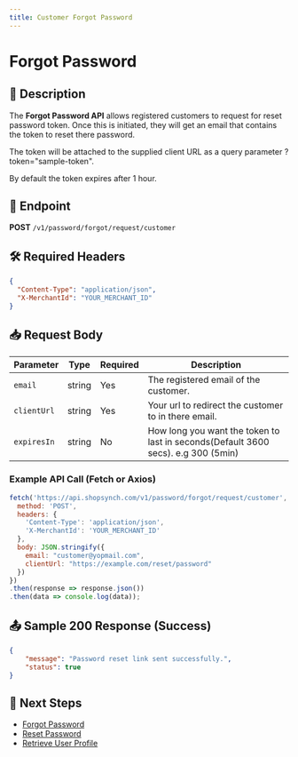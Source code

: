 ```yaml
---
title: Customer Forgot Password
---
```


# Forgot Password 

## 📌 Description
The **Forgot Password API** allows registered customers to request for reset password token. Once this is initiated, they will get
an email that contains the token to reset there password.

The token will be attached to the supplied client URL as a query parameter ?token="sample-token".

By default the token expires after 1 hour.

## 🔗 Endpoint
**POST** `/v1/password/forgot/request/customer`

## 🛠️ Required Headers
```json
{
  "Content-Type": "application/json",
  "X-MerchantId": "YOUR_MERCHANT_ID"
}
```

## 📥 Request Body
| Parameter  | Type   | Required | Description |
|-----------|--------|----------|-------------|
| `email`   | string | Yes      | The registered email of the customer. |
| `clientUrl`| string | Yes      | Your url to redirect the customer to in there email. |
| `expiresIn`| string | No      | How long you want the token to last in seconds(Default 3600 secs). e.g 300 (5min) |

### Example API Call (Fetch or Axios)
```javascript
fetch('https://api.shopsynch.com/v1/password/forgot/request/customer', {
  method: 'POST',
  headers: {
    'Content-Type': 'application/json',
    'X-MerchantId': 'YOUR_MERCHANT_ID'
  },
  body: JSON.stringify({
    email: "customer@yopmail.com",
    clientUrl: "https://example.com/reset/password"
  })
})
.then(response => response.json())
.then(data => console.log(data));
```

## 📤 Sample 200 Response (Success)
```json
{
    "message": "Password reset link sent successfully.",
    "status": true
}
```


## 🔗 Next Steps
- [Forgot Password](./forgot-password.md)
- [Reset Password](./reset-password.md)
- [Retrieve User Profile](./user-profile.md)